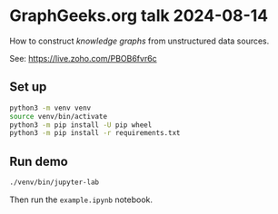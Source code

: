 # GraphGeeks.org talk 2024-08-14

How to construct _knowledge graphs_ from unstructured data sources.

See: <https://live.zoho.com/PBOB6fvr6c>


## Set up

```bash
python3 -m venv venv
source venv/bin/activate
python3 -m pip install -U pip wheel
python3 -m pip install -r requirements.txt 
```

## Run demo

```bash
./venv/bin/jupyter-lab
```

Then run the `example.ipynb` notebook.
